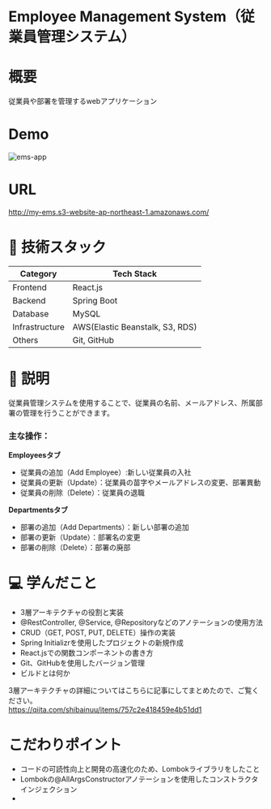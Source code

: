 # Employee Management System（従業員管理システム）
# 概要
従業員や部署を管理するwebアプリケーション
    
# Demo
![ems-app](https://github.com/zakzackr/employee-management-system/assets/100734822/758f48fe-e025-4c0c-8551-7e41ccf41f4c)

# URL
http://my-ems.s3-website-ap-northeast-1.amazonaws.com/

       
# 💾 技術スタック
| Category | Tech Stack |
| ---- | ---- |
| Frontend | React.js |
| Backend | Spring Boot |
| Database | MySQL |
| Infrastructure | AWS(Elastic Beanstalk, S3, RDS) |
| Others | Git, GitHub |


# 📝 説明
従業員管理システムを使用することで、従業員の名前、メールアドレス、所属部署の管理を行うことができます。
    
### 主な操作：
**Employeesタブ**    
* 従業員の追加（Add Employee）:新しい従業員の入社    
* 従業員の更新（Update）：従業員の苗字やメールアドレスの変更、部署異動
* 従業員の削除（Delete）：従業員の退職
    
**Departmentsタブ**    
* 部署の追加（Add Departments）：新しい部署の追加
* 部署の更新（Update）：部署名の変更   
* 部署の削除（Delete）：部署の廃部

# 💻 学んだこと
* 3層アーキテクチャの役割と実装
* @RestController, @Service, @Repositoryなどのアノテーションの使用方法
* CRUD（GET, POST, PUT, DELETE）操作の実装
* Spring Initializrを使用したプロジェクトの新規作成
* React.jsでの関数コンポーネントの書き方
* Git、GitHubを使用したバージョン管理
* ビルドとは何か
    
3層アーキテクチャの詳細についてはこちらに記事にしてまとめたので、ご覧ください。    
https://qiita.com/shibainuu/items/757c2e418459e4b51dd1  
    
# こだわりポイント
* コードの可読性向上と開発の高速化のため、Lombokライブラリをしたこと
* Lombokの@AllArgsConstructorアノテーションを使用したコンストラクタインジェクション
* 
  

    
